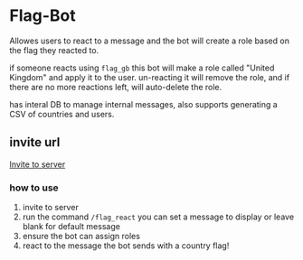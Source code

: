 # Flag-Bot
Allowes users to react to a message and the bot will create a role based on the flag they reacted to.

if someone reacts using `flag_gb` this bot will make a role called "United Kingdom" and apply it to the user. un-reacting it will remove the role, and if there are no more reactions left, will auto-delete the role.

has interal DB to manage internal messages, also supports generating a CSV of countries and users.

## invite url

[Invite to server](https://discord.com/api/oauth2/authorize?client_id=913186752104103997&permissions=275146419264&scope=bot%20applications.commands)

### how to use

1. invite to server
1. run the command `/flag_react` you can set a message to display or leave blank for default message
1. ensure the bot can assign roles
1. react to the message the bot sends with a country flag! 
